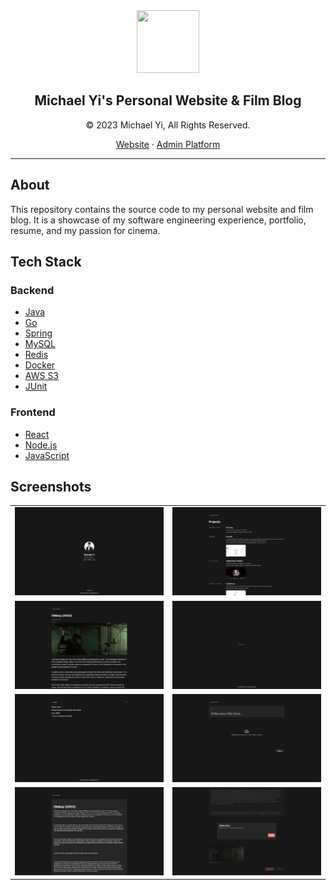 <div align="center">
    <img src="https://michael-yi.com/michael.png" width="100" height="100" />
    <h2>Michael Yi's Personal Website & Film Blog</h2>
    <p>© 2023 Michael Yi, All Rights Reserved.</p>
    <p>
        <a href="https://michael-yi.com/">Website</a>&nbsp;&#183;&nbsp;<a href="https://admin.michael-yi.com/">Admin Platform</a>
    </p>
</div>

<hr/>

## About 

This repository contains the source code to my personal website and film blog. It is a showcase of my software engineering experience, portfolio, resume, and my passion for cinema.

## Tech Stack

### Backend
- [Java](https://www.java.com/en/)
- [Go](https://go.dev/)
- [Spring](https://spring.io/)
- [MySQL](https://www.mysql.com/)
- [Redis](https://redis.io/)
- [Docker](https://www.docker.com/)
- [AWS S3](https://aws.amazon.com/)
- [JUnit](https://junit.org/junit5/)

### Frontend
- [React](https://react.dev/)
- [Node.js](https://nodejs.org/en)
- [JavaScript](https://www.javascript.com/)

## Screenshots

| | |
| - | - |
|![](.github/assets/home.png) | ![](.github/assets/portfolio.png) <tr></tr> |
|![](.github/assets/readPost.png) | ![](.github/assets/login.png) <tr></tr> |
|![](.github/assets/blog.png) | ![](.github/assets/createPost.png) <tr></tr> |
|![](.github/assets/updatePost.png) | ![](.github/assets/deletePost.png)<tr></tr> |
